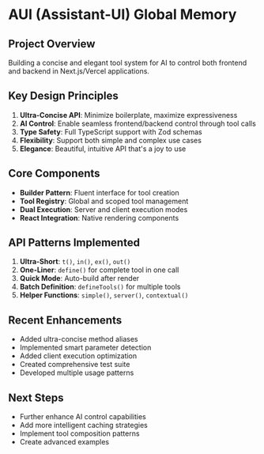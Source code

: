 # AUI (Assistant-UI) Global Memory

## Project Overview
Building a concise and elegant tool system for AI to control both frontend and backend in Next.js/Vercel applications.

## Key Design Principles
1. **Ultra-Concise API**: Minimize boilerplate, maximize expressiveness
2. **AI Control**: Enable seamless frontend/backend control through tool calls
3. **Type Safety**: Full TypeScript support with Zod schemas
4. **Flexibility**: Support both simple and complex use cases
5. **Elegance**: Beautiful, intuitive API that's a joy to use

## Core Components
- **Builder Pattern**: Fluent interface for tool creation
- **Tool Registry**: Global and scoped tool management
- **Dual Execution**: Server and client execution modes
- **React Integration**: Native rendering components

## API Patterns Implemented
1. **Ultra-Short**: `t()`, `in()`, `ex()`, `out()`
2. **One-Liner**: `define()` for complete tool in one call
3. **Quick Mode**: Auto-build after render
4. **Batch Definition**: `defineTools()` for multiple tools
5. **Helper Functions**: `simple()`, `server()`, `contextual()`

## Recent Enhancements
- Added ultra-concise method aliases
- Implemented smart parameter detection
- Added client execution optimization
- Created comprehensive test suite
- Developed multiple usage patterns

## Next Steps
- Further enhance AI control capabilities
- Add more intelligent caching strategies
- Implement tool composition patterns
- Create advanced examples